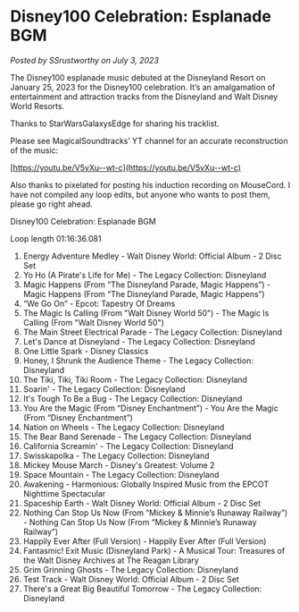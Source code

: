 # Disney100 Celebration: Esplanade BGM

*Posted by SSrustworthy on July 3, 2023*

The Disney100 esplanade music debuted at the Disneyland Resort on January 25, 2023 for the Disney100 celebration. It’s an amalgamation of entertainment and attraction tracks from the Disneyland and Walt Disney World Resorts.

Thanks to StarWarsGalaxysEdge for sharing his tracklist.

Please see MagicalSoundtracks’ YT channel for an accurate reconstruction of the music:

[https://youtu.be/V5vXu--wt-c](https://youtu.be/V5vXu--wt-c)

Also thanks to pixelated for posting his induction recording on MouseCord. I have not compiled any loop edits, but anyone who wants to post them, please go right ahead.

Disney100 Celebration: Esplanade BGM

Loop length 01:16:36.081

1. Energy Adventure Medley - Walt Disney World: Official Album - 2 Disc Set
2. Yo Ho (A Pirate's Life for Me) - The Legacy Collection: Disneyland
3. Magic Happens (From “The Disneyland Parade, Magic Happens”) - Magic Happens (From “The Disneyland Parade, Magic Happens”)
4. “We Go On” - Epcot: Tapestry Of Dreams
5. The Magic Is Calling (From "Walt Disney World 50") - The Magic Is Calling (From "Walt Disney World 50")
6. The Main Street Electrical Parade - The Legacy Collection: Disneyland
7. Let's Dance at Disneyland - The Legacy Collection: Disneyland
8. One Little Spark - Disney Classics
9. Honey, I Shrunk the Audience Theme - The Legacy Collection: Disneyland
10. The Tiki, Tiki, Tiki Room - The Legacy Collection: Disneyland
11. Soarin' - The Legacy Collection: Disneyland
12. It's Tough To Be a Bug - The Legacy Collection: Disneyland
13. You Are the Magic (From “Disney Enchantment”) - You Are the Magic (From “Disney Enchantment”)
14. Nation on Wheels - The Legacy Collection: Disneyland
15. The Bear Band Serenade - The Legacy Collection: Disneyland
16. California Screamin' - The Legacy Collection: Disneyland
17. Swisskapolka - The Legacy Collection: Disneyland
18. Mickey Mouse March - Disney's Greatest: Volume 2
19. Space Mountain - The Legacy Collection: Disneyland
20. Awakening - Harmonious: Globally Inspired Music from the EPCOT Nighttime Spectacular
21. Spaceship Earth - Walt Disney World: Official Album - 2 Disc Set
22. Nothing Can Stop Us Now (From “Mickey & Minnie’s Runaway Railway”) - Nothing Can Stop Us Now (From “Mickey & Minnie’s Runaway Railway”)
23. Happily Ever After (Full Version) - Happily Ever After (Full Version)
24. Fantasmic! Exit Music (Disneyland Park) - A Musical Tour: Treasures of the Walt Disney Archives at The Reagan Library
25. Grim Grinning Ghosts - The Legacy Collection: Disneyland
26. Test Track - Walt Disney World: Official Album - 2 Disc Set
27. There's a Great Big Beautiful Tomorrow - The Legacy Collection: Disneyland